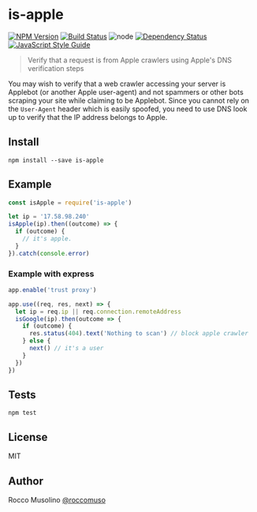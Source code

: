 # is-apple

[![NPM Version](https://img.shields.io/npm/v/is-apple.svg)](https://www.npmjs.com/package/is-apple)
[![Build Status](https://travis-ci.org/roccomuso/is-apple.svg?branch=master)](https://travis-ci.org/roccomuso/is-apple)
![node](https://img.shields.io/node/v/is-apple.svg)
[![Dependency Status](https://david-dm.org/roccomuso/is-apple.png)](https://david-dm.org/roccomuso/is-apple)
[![JavaScript Style Guide](https://img.shields.io/badge/code_style-standard-brightgreen.svg)](https://standardjs.com)

> Verify that a request is from Apple crawlers using Apple's DNS verification steps

You may wish to verify that a web crawler accessing your server is Applebot (or another Apple user-agent) and not spammers or other bots scraping your site while claiming to be Applebot. Since you cannot rely on the `User-Agent` header which is easily spoofed, you need to use DNS look up to verify that the IP address belongs to Apple.


## Install

`npm install --save is-apple`

## Example

```javascript
const isApple = require('is-apple')

let ip = '17.58.98.240'
isApple(ip).then((outcome) => {
  if (outcome) {
    // it's apple.
  }
}).catch(console.error)
```

### Example with express

```javascript
app.enable('trust proxy')

app.use((req, res, next) => {
  let ip = req.ip || req.connection.remoteAddress
  isGoogle(ip).then(outcome => {
    if (outcome) {
      res.status(404).text('Nothing to scan') // block apple crawler
    } else {
      next() // it's a user
    }
  })
})
```

## Tests

`npm test`

## License

MIT

## Author

Rocco Musolino [@roccomuso](https://twitter.com/roccomuso)
